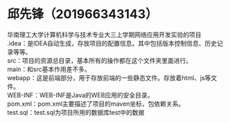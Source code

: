 # 邱先锋（201966343143）
华南理工大学计算机科学与技术专业大三上学期网络应用开发实验的项目<br>
.idea：是IDEA自动生成，存放项目的配置信息。其中包括版本控制信息、历史记录等等。<br>
src：项目的资源总目录，基本所有的操作都在这个文件夹里面进行。<br>
main：和src基本作用差不多。<br>
webapp：这是前端部分，用于存放前端的一些静态文件。存放着html、js等文件。<br>
WEB-INF：WEB-INF是Java的WEB应用的安全目录。<br>
pom.xml：pom.xml主要描述了项目的maven坐标，包依赖关系。<br>
test.sql：test.sql为项目所用的数据库test中的数据<br>
